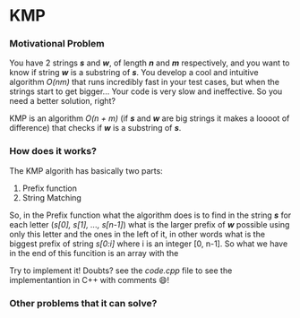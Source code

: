 
# KMP

### Motivational Problem

You have 2 strings *__s__* and *__w__*, of length *__n__* and *__m__* respectively, and you want to know if string *__w__*
is a substring of *__s__*. 
You develop a cool and intuitive algorithm *O(nm)* that runs incredibly fast in your test cases, but when the strings start 
to get bigger... Your code is very slow and ineffective. So you need a better solution, right?

KMP is an algorithm *O(n + m)* (if *__s__* and *__w__* are big strings it makes a loooot of difference) that checks if *__w__*
is a substring of *__s__*.

### How does it works?

The KMP algorith has basically two parts:

  1. Prefix function
  2. String Matching

So, in the Prefix function what the algorithm does is to find in the string *__s__* for each letter (*s[0], s[1], ..., s[n-1]*)
what is the larger prefix of *__w__* possible using only this letter and the ones in the left of it, in other words what
is the biggest prefix of string *s[0:i]* where i is an integer [0, n-1]. So what we have in the end of this funcition is an
array with the 
  

Try to implement it! Doubts? see the *code.cpp* file to see the implementantion in C++ with comments :smile:!

### Other problems that it can solve?
